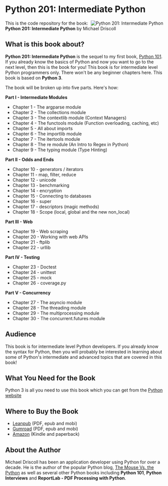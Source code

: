 # Python 201: Intermediate Python

<a href="https://leanpub.com/python201/"><img src="http://www.blog.pythonlibrary.org/wp-content/uploads/2017/10/python201_thumb.jpg" alt="Python 201: Intermediate Python" align="right"></a>

This is the code repository for the book: **Python 201: Intermediate Python** by Michael Driscoll

## What is this book about?
**Python 201: Intermediate Python** is the sequel to my first book, [Python 101](https://leanpub.com/python_101/). If you already know the basics of Python and now you want to go to the next level, then this is the book for you! This book is for intermediate level Python programmers only. There won't be any beginner chapters here. This book is based on **Python 3**.

The book will be broken up into five parts. Here's how:

**Part I - Intermediate Modules**

- Chapter 1 - The argparse module
- Chapter 2 - The collections module
- Chapter 3 - The contextlib module (Context Managers)
- Chapter 4 - The functools module (Function overloading, caching, etc)
- Chapter 5 - All about imports
- Chapter 6 - The importlib module
- Chapter 7 - The itertools module
- Chapter 8 - The re module (An Intro to Regex in Python)
- Chapter 9 - The typing module (Type Hinting)

**Part II - Odds and Ends**

- Chapter 10 - generators / iterators
- Chapter 11 - map, filter, reduce
- Chapter 12 - unicode
- Chapter 13 - benchmarking
- Chapter 14 - encryption
- Chapter 15 - Connecting to databases
- Chapter 16 - super
- Chapter 17 - descriptors (magic methods)
- Chapter 18 - Scope (local, global and the new non_local)

**Part III - Web**

- Chapter 19 - Web scraping
- Chapter 20 - Working with web APIs
- Chapter 21 - ftplib
- Chapter 22 - urllib

**Part IV - Testing**

- Chapter 23 - Doctest
- Chapter 24 - unittest
- Chapter 25 - mock
- Chapter 26 - coverage.py

**Part V - Concurrency**

- Chapter 27 - The asyncio module
- Chapter 28 - The threading module
- Chapter 29 - The multiprocessing module
- Chapter 30 - The concurrent.futures module

## Audience 
This book is for intermediate level Python developers. If you already know the syntax for Python, then you will probably be interested in learning about some of Python's intermediate and advanced topics that are covered in this book!

## What You Need for the Book
Python 3 is all you need to use this book which you can get from the [Python website](https://www.python.org)

## Where to Buy the Book

- [Leanpub](https://leanpub.com/python201/) (PDF, epub and mobi)
- [Gumroad](https://gum.co/py201) (PDF, epub and mobi)
- [Amazon](https://amzn.to/2GvGfPs) (Kindle and paperback)

## About the Author

Michael Driscoll has been an application developer using Python for over a decade. He is the author of the popular Python blog, [The Mouse Vs. the Python](https://www.blog.pythonlibrary.org/) as well as several other Python books including **Python 101**, **Python Interviews** and **ReportLab - PDF Processing with Python**.
